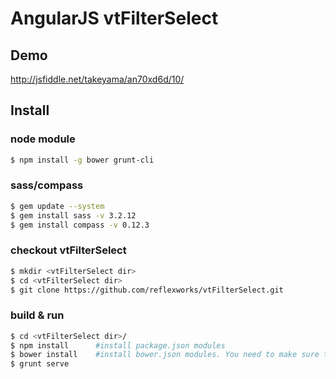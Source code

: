 # AngularJS vtFilterSelect

## Demo
http://jsfiddle.net/takeyama/an70xd6d/10/

## Install

### node module 
```bash
$ npm install -g bower grunt-cli
```

### sass/compass
```bash
$ gem update --system
$ gem install sass -v 3.2.12
$ gem install compass -v 0.12.3
```

### checkout vtFilterSelect
```bash
$ mkdir <vtFilterSelect dir>
$ cd <vtFilterSelect dir>
$ git clone https://github.com/reflexworks/vtFilterSelect.git
```

### build & run
```bash
$ cd <vtFilterSelect dir>/
$ npm install      #install package.json modules
$ bower install    #install bower.json modules. You need to make sure to set git paths. 
$ grunt serve      
```
